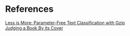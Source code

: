 # References

[Less is More: Parameter-Free Text Classification with Gzip](https://arxiv.org/abs/2212.09410v1)\
[Judging a Book By its Cover](https://arxiv.org/abs/1610.09204)
